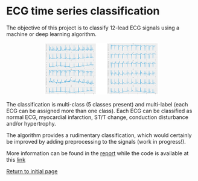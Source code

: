# ECG time series classification

The objective of this project is to classify 12-lead ECG signals using a machine or deep learning algorithm. 

<p align="center">
  <img src="https://github.com/RebeccaBonato/Master-Projects-/blob/main/images/ECG.png" alt="ECG" width="60%">
</p>
The classification is multi-class (5 classes present) and multi-label (each ECG can be assigned more than one class). Each ECG can be classified as normal ECG, myocardial infarction, ST/T change, conduction disturbance and/or hypertrophy. 

The algorithm provides a rudimentary classification, which would certainly be improved by adding preprocessing to the signals (work in progress!). 

More information can be found in the [report](https://github.com/RebeccaBonato/Master-Projects-/blob/main/ECG/BonatoRebecca_ECG_Classification_Report.pdf) while the code is available at this [link](https://github.com/RebeccaBonato/Master-Projects-/blob/main/ECG/Assignment%203%20-ECG.ipynb)

[Return to initial page](https://github.com/RebeccaBonato/Master-Projects-/blob/main/README.md)
